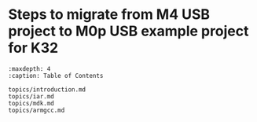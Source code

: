 # Steps to migrate from M4 USB project to M0p USB example project for K32


```{tocTree}
:maxdepth: 4
:caption: Table of Contents

topics/introduction.md
topics/iar.md
topics/mdk.md
topics/armgcc.md
```